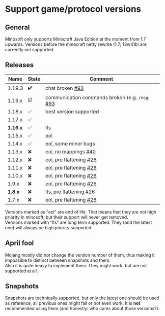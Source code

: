 # Support game/protocol versions

## General

Minosoft only supports Minecraft Java Edition at the moment from 1.7 upwards.
Versions before the minecraft netty rewrite (1.7; 13w41b) are currently not supported.

## Releases

| Name       | State | Comment                                                                                                  |
|------------|-------|----------------------------------------------------------------------------------------------------------|
| 1.19.3     | ✔️️   | chat broken [#93](https://gitlab.bixilon.de/bixilon/minosoft/-/issues/83)                                |
| 1.19.x     | ☑️    | communication commands broken (e.g. `/msg` [#93](https://gitlab.bixilon.de/bixilon/minosoft/-/issues/83) |
| 1.18.x     | ✅     | best version supported                                                                                   |
| 1.17.x     | ✅     |                                                                                                          |
| **1.16.x** | ✅     | lts                                                                                                      |
| 1.15.x     | ✅     | eol                                                                                                      |
| 1.14.x     | ✅     | eol, some minor bugs                                                                                     |
| 1.13.x     | ❌     | eol, no mappings  [#40](https://gitlab.bixilon.de/bixilon/minosoft/-/issues/40)                          |
| 1.12.x     | ❌     | eol, pre flattening  [#26](https://gitlab.bixilon.de/bixilon/minosoft/-/issues/26)                       |
| 1.11.x     | ❌     | eol, pre flattening  [#26](https://gitlab.bixilon.de/bixilon/minosoft/-/issues/26)                       |
| 1.10.x     | ❌     | eol, pre flattening  [#26](https://gitlab.bixilon.de/bixilon/minosoft/-/issues/26)                       |
| 1.9.x      | ❌     | eol, pre flattening  [#26](https://gitlab.bixilon.de/bixilon/minosoft/-/issues/26)                       |
| **1.8.x**  | ❌     | lts, pre flattening  [#26](https://gitlab.bixilon.de/bixilon/minosoft/-/issues/26)                       |
| 1.7.x      | ❌     | eol, pre flattening  [#26](https://gitlab.bixilon.de/bixilon/minosoft/-/issues/26)                       |

Versions marked as "eol" are end of life. That means that they are not high priority in minosoft, but their support will never get removed.  
Versions marked with "lts" are long term supported. They (and the latest one) will always be high priority supported.

## April fool

Mojang mostly did not change the version number of them, thus making it impossible to distinct between snapshots and them.  
Also it is quite heavy to implement them. They might work, but are not supported at all.

## Snapshots

Snapshots are technically supported, but only the latest one should be used as reference, all previous ones might fail or not even work.
It is **not** recommended using them (and honestly: who cares about those versions?).
